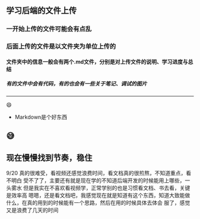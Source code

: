 ## 学习后端的文件上传 ##
### 一开始上传的文件可能会有点乱 ###

### 后面上传的文件是以文件夹为单位上传的 ###

#### 文件夹中的信息一般会有两个.md文件，分别是对上传文件的说明、学习进度与总结 ####
##### 有的文件中会有代码，有的也会有一些关于笔记、调试的图片 #####
---
😄
- Markdown是个好东西

😅
---
现在慢慢找到节奏，稳住
---
9/20
真的很难受，看视频还感觉浪费时间，看文档真的很煎熬，不知道重点，看不明白
受不了了，主要还有就是现在学的不知道后端开发的时候能用上哪些，一头雾水
但是我实在不喜欢看视频学，正常学别的也是习惯看文档、书去看，关键是效率高
嗯嗯，还是看文档吧，我感觉现在就是知道有这个东西，知道大致能做什么，在真的用到的时候能有一个思路，然后在用的时候具体去体会
服了，感觉又是浪费了几天的时间
